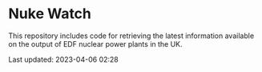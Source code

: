 # Nuke Watch

This repository includes code for retrieving the latest information available on the output of EDF nuclear power plants in the UK.

Last updated: 2023-04-06 02:28